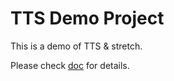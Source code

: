 # TTS Demo Project

This is a demo of TTS & stretch.

Please check [doc](../keil/doc/index.md) for details.